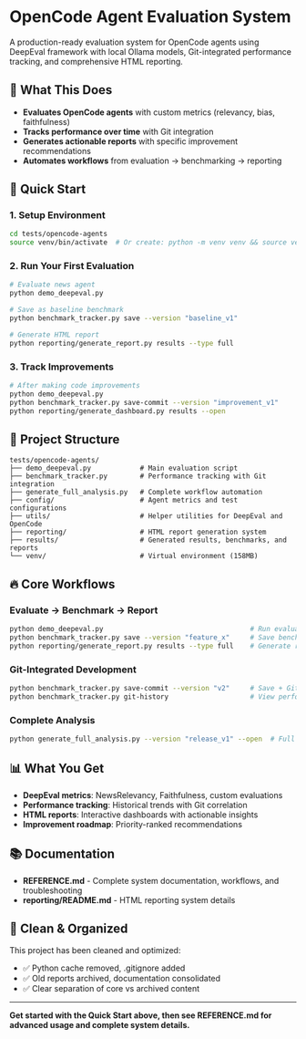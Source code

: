 # OpenCode Agent Evaluation System

A production-ready evaluation system for OpenCode agents using DeepEval framework with local Ollama models, Git-integrated performance tracking, and comprehensive HTML reporting.

## 🎯 What This Does

- **Evaluates OpenCode agents** with custom metrics (relevancy, bias, faithfulness)
- **Tracks performance over time** with Git integration
- **Generates actionable reports** with specific improvement recommendations
- **Automates workflows** from evaluation → benchmarking → reporting

## 🚀 Quick Start

### 1. Setup Environment
```bash
cd tests/opencode-agents
source venv/bin/activate  # Or create: python -m venv venv && source venv/bin/activate && pip install -r requirements.txt
```

### 2. Run Your First Evaluation
```bash
# Evaluate news agent
python demo_deepeval.py

# Save as baseline benchmark
python benchmark_tracker.py save --version "baseline_v1"

# Generate HTML report
python reporting/generate_report.py results --type full
```

### 3. Track Improvements
```bash
# After making code improvements
python demo_deepeval.py
python benchmark_tracker.py save-commit --version "improvement_v1"
python reporting/generate_dashboard.py results --open
```

## 📁 Project Structure

```
tests/opencode-agents/
├── demo_deepeval.py            # Main evaluation script
├── benchmark_tracker.py        # Performance tracking with Git integration
├── generate_full_analysis.py   # Complete workflow automation
├── config/                     # Agent metrics and test configurations
├── utils/                      # Helper utilities for DeepEval and OpenCode
├── reporting/                  # HTML report generation system
├── results/                    # Generated results, benchmarks, and reports
└── venv/                       # Virtual environment (158MB)
```

## 🔥 Core Workflows

### Evaluate → Benchmark → Report
```bash
python demo_deepeval.py                                    # Run evaluation
python benchmark_tracker.py save --version "feature_x"     # Save benchmark
python reporting/generate_report.py results --type full    # Generate report
```

### Git-Integrated Development
```bash
python benchmark_tracker.py save-commit --version "v2"     # Save + Git commit
python benchmark_tracker.py git-history                    # View performance timeline
```

### Complete Analysis
```bash
python generate_full_analysis.py --version "release_v1" --open  # Full workflow
```

## 📊 What You Get

- **DeepEval metrics**: NewsRelevancy, Faithfulness, custom evaluations
- **Performance tracking**: Historical trends with Git correlation
- **HTML reports**: Interactive dashboards with actionable insights
- **Improvement roadmap**: Priority-ranked recommendations

## 📚 Documentation

- **REFERENCE.md** - Complete system documentation, workflows, and troubleshooting
- **reporting/README.md** - HTML reporting system details

## 🧹 Clean & Organized

This project has been cleaned and optimized:
- ✅ Python cache removed, .gitignore added
- ✅ Old reports archived, documentation consolidated  
- ✅ Clear separation of core vs archived content

---

**Get started with the Quick Start above, then see REFERENCE.md for advanced usage and complete system details.**